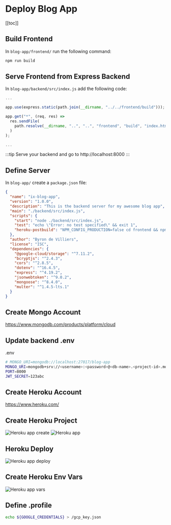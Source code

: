 # Deploy Blog App

[[toc]]

## Build Frontend

In `blog-app/frontend/` run the following command:

```bash
npm run build
```

## Serve Frontend from Express Backend

In `blog-app/backend/src/index.js` add the following code:

```js
...

app.use(express.static(path.join(__dirname, "../../frontend/build")));

app.get("*", (req, res) =>
  res.sendFile(
    path.resolve(__dirname, "..", "..", "frontend", "build", "index.html")
  )
);

...
```

:::tip
Serve your backend and go to http://localhost:8000
:::

## Define Server

In `blog-app/` create a `package.json` file:

```json
{
  "name": "ix-blog-app",
  "version": "1.0.0",
  "description": "This is the backend server for my awesome blog app",
  "main": "./backend/src/index.js",
  "scripts": {
    "start": "node ./backend/src/index.js",
    "test": "echo \"Error: no test specified\" && exit 1",
    "heroku-postbuild": "NPM_CONFIG_PRODUCTION=false cd frontend && npm install && npm run build"
  },
  "author": "Byron de Villiers",
  "license": "ISC",
  "dependencies": {
    "@google-cloud/storage": "^7.11.2",
    "bcryptjs": "^2.4.3",
    "cors": "^2.8.5",
    "dotenv": "^16.4.5",
    "express": "^4.19.2",
    "jsonwebtoken": "^9.0.2",
    "mongoose": "^8.4.0",
    "multer": "^1.4.5-lts.1"
  }
}
```

## Create Mongo Account

https://www.mongodb.com/products/platform/cloud

## Update backend .env

.env

```bash
# MONGO_URI=mongodb://localhost:27017/blog-app
MONGO_URI=mongodb+srv://<username>:<password>@<db-name>.<project-id>.mongodb.net/
PORT=8000
JWT_SECRET=123abc
```

## Create Heroku Account

https://www.heroku.com/

## Create Heroku Project

![Heroku app create](/ix-vue-press/heroku-app-create.png)
![Heroku app](/ix-vue-press/heroku-app.png)

## Heroku Deploy

![Heroku app deploy](/ix-vue-press/heroku-app-deploy.png)

## Create Heroku Env Vars

![Heroku app vars](/ix-vue-press/heroku-app-vars.png)

## Define .profile

```bash
echo ${GOOGLE_CREDENTIALS} > /gcp_key.json
```
